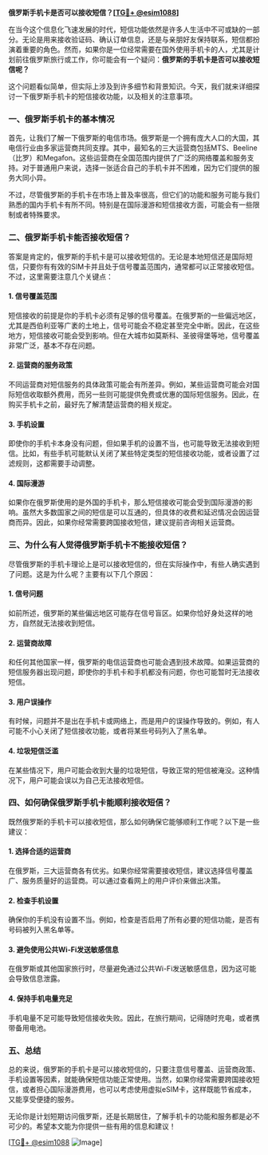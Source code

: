 **俄罗斯手机卡是否可以接收短信？[[TG💪+ @esim1088](https://t.me/s/esim1088)]**

在当今这个信息化飞速发展的时代，短信功能依然是许多人生活中不可或缺的一部分。无论是用来接收验证码、确认订单信息，还是与亲朋好友保持联系，短信都扮演着重要的角色。然而，如果你是一位经常需要在国外使用手机卡的人，尤其是计划前往俄罗斯旅行或工作，你可能会有一个疑问：**俄罗斯的手机卡是否可以接收短信呢？**

这个问题看似简单，但实际上涉及到许多细节和背景知识。今天，我们就来详细探讨一下俄罗斯手机卡的短信接收功能，以及相关的注意事项。

### 一、俄罗斯手机卡的基本情况

首先，让我们了解一下俄罗斯的电信市场。俄罗斯是一个拥有庞大人口的大国，其电信行业由多家运营商共同支撑。其中，最知名的三大运营商包括MTS、Beeline（比罗）和Megafon。这些运营商在全国范围内提供了广泛的网络覆盖和服务支持。对于普通用户来说，选择一张适合自己的手机卡并不困难，因为它们提供的服务大同小异。

不过，尽管俄罗斯的手机卡在市场上普及率很高，但它们的功能和服务可能与我们熟悉的国内手机卡有所不同。特别是在国际漫游和短信接收方面，可能会有一些限制或者特殊要求。

### 二、俄罗斯手机卡能否接收短信？

答案是肯定的，俄罗斯的手机卡是可以接收短信的。无论是本地短信还是国际短信，只要你有有效的SIM卡并且处于信号覆盖范围内，通常都可以正常接收短信。不过，这里需要注意几个关键点：

#### 1. **信号覆盖范围**
   短信接收的前提是你的手机卡必须有足够的信号覆盖。在俄罗斯的一些偏远地区，尤其是西伯利亚等广袤的土地上，信号可能会不稳定甚至完全中断。因此，在这些地方，短信接收可能会受到影响。但在大城市如莫斯科、圣彼得堡等地，信号覆盖非常广泛，基本不存在问题。

#### 2. **运营商的服务政策**
   不同运营商对短信服务的具体政策可能会有所差异。例如，某些运营商可能会对国际短信收取额外费用，而另一些则可能提供免费或优惠的国际短信服务。因此，在购买手机卡之前，最好先了解清楚运营商的相关规定。

#### 3. **手机设置**
   即使你的手机卡本身没有问题，但如果手机的设置不当，也可能导致无法接收到短信。比如，有些手机可能默认关闭了某些特定类型的短信接收功能，或者设置了过滤规则，这都需要手动调整。

#### 4. **国际漫游**
   如果你在俄罗斯使用的是外国的手机卡，那么短信接收可能会受到国际漫游的影响。虽然大多数国家之间的短信是可以互通的，但具体的收费和延迟情况会因运营商而异。因此，如果你经常需要跨国接收短信，建议提前咨询相关运营商。

### 三、为什么有人觉得俄罗斯手机卡不能接收短信？

尽管俄罗斯的手机卡理论上是可以接收短信的，但在实际操作中，有些人确实遇到了问题。这是为什么呢？主要有以下几个原因：

#### 1. **信号问题**
   如前所述，俄罗斯的某些偏远地区可能存在信号盲区。如果你恰好身处这样的地方，自然就无法接收到短信。

#### 2. **运营商故障**
   和任何其他国家一样，俄罗斯的电信运营商也可能会遇到技术故障。如果运营商的短信服务器出现问题，即使你的手机卡和手机都没有问题，你也可能暂时无法接收短信。

#### 3. **用户误操作**
   有时候，问题并不是出在手机卡或网络上，而是用户的误操作导致的。例如，有人可能不小心关闭了短信接收功能，或者将某些号码列入了黑名单。

#### 4. **垃圾短信泛滥**
   在某些情况下，用户可能会收到大量的垃圾短信，导致正常的短信被淹没。这种情况下，用户可能会误以为自己无法接收短信。

### 四、如何确保俄罗斯手机卡能顺利接收短信？

既然俄罗斯的手机卡可以接收短信，那么如何确保它能够顺利工作呢？以下是一些建议：

#### 1. **选择合适的运营商**
   在俄罗斯，三大运营商各有优劣。如果你经常需要接收短信，建议选择信号覆盖广、服务质量好的运营商。可以通过查看网上的用户评价来做出决策。

#### 2. **检查手机设置**
   确保你的手机没有设置不当。例如，检查是否启用了所有必要的短信功能，是否有号码被列入黑名单等。

#### 3. **避免使用公共Wi-Fi发送敏感信息**
   在俄罗斯或其他国家旅行时，尽量避免通过公共Wi-Fi发送敏感信息，因为这可能会导致信息泄露。

#### 4. **保持手机电量充足**
   手机电量不足可能导致短信接收失败。因此，在旅行期间，记得随时充电，或者携带备用电池。

### 五、总结

总的来说，俄罗斯的手机卡是可以接收短信的，只要注意信号覆盖、运营商政策、手机设置等因素，就能确保短信功能正常使用。当然，如果你经常需要跨国接收短信，或者担心国际漫游费用，也可以考虑使用虚拟eSIM卡，这样既能节省成本，又能享受便捷的服务。

无论你是计划短期访问俄罗斯，还是长期居住，了解手机卡的功能和服务都是必不可少的。希望本文能为你提供一些有用的信息和建议！

[[TG💪+ @esim1088](https://t.me/s/esim1088) ![Image](https://i.postimg.cc/4NQfJmqS/Snipaste-2025-05-13-00-14-12.png)]
